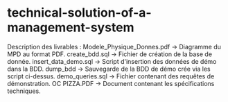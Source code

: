 # technical-solution-of-a-management-system
Description des livrables : 
Modele_Physique_Donnes.pdf  -> Diagramme du MPD au format PDF. 
create_bdd.sql  -> Fichier de création de la base de donnée.
insert_data_demo.sql  -> Script d'insertion des données de démo dans la BDD. 
dump_bdd  -> Sauvegarde de la BDD de démo crée via les script ci-dessus. 
demo_queries.sql  -> Fichier contenant des requêtes de démonstration. 
OC PIZZA.PDF  -> Document contenant les spécifications techniques. 
